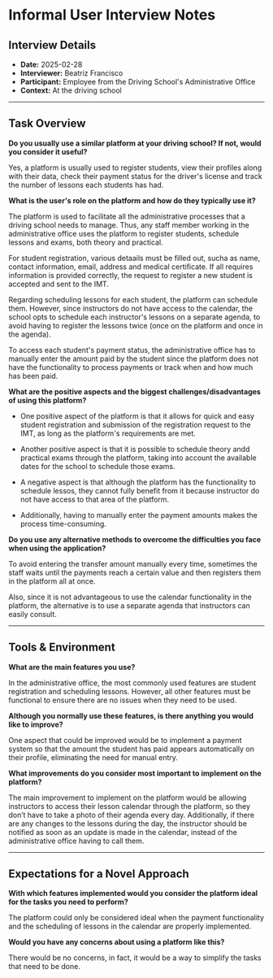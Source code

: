 # Informal User Interview Notes 

## Interview Details 
- **Date:** 2025-02-28
- **Interviewer:** Beatriz Francisco
- **Participant:** Employee from the Driving School's Administrative Office
- **Context:** At the driving school
- --- 
## Task Overview 

**Do you usually use a similar platform at your driving school? If not, would you consider it useful?**

Yes, a platform is usually used to register students, view their profiles along with their data, check their payment status for the driver's license and track the number of lessons each students has had.

**What is the user's role on the platform and how do they typically use it?**

The platform is used to facilitate all the administrative processes that a driving school needs to manage. Thus, any staff member working in the administrative office uses the platform to register students, schedule lessons and exams, both theory and practical.

For student registration, various detaails must be filled out, sucha as name, contact information, email, address and medical certificate. If all requires information is provided correctly, the request to register a new student is accepted and sent to the IMT.

Regarding scheduling lessons for each student, the platform can schedule them. However, since instructors do not have access to the calendar, the school opts to schedule each instructor's lessons on a separate agenda, to avoid having to register the lessons twice (once on the platform and once in the agenda).

To access each student's payment status, the administrative office has to manually enter the amount paid by the student since the platform does not have the functionality to process payments or track when and how much has been paid.

**What are the positive aspects and the biggest challenges/disadvantages of using this platform?** 

- One positive aspect of the platform is that it allows for quick and easy student registration and submission of the registration request to the IMT, as long as the platform's requirements are met.
  
- Another positive aspect is that it is possible to schedule theory andd practical exams through the platform, taking into account the available dates for the school to schedule those exams.

- A negative aspect is that although the platform has the functionality to schedule lessos, they cannot fully benefit from it because instructor do not have access to that area of the platform.

- Additionally, having to manually enter the payment amounts makes the process time-consuming.
  
**Do you use any alternative methods to overcome the difficulties you face when using the application?** 

To avoid entering the transfer amount manually every time, sometimes the staff waits until the payments reach a certain value and then registers them in the platform all at once.

Also, since it is not advantageous to use the calendar functionality in the platform, the alternative is to use a separate agenda that instructors can easily consult.

---- 
## Tools & Environment 
**What are the main features you use?** 

In the administrative office, the most commonly used features are student registration and scheduling lessons. However, all other features must be functional to ensure there are no issues when they need to be used.

**Although you normally use these features, is there anything you would like to improve?** 

One aspect that could be improved would be to implement a payment system so that the amount the student has paid appears automatically on their profile, eliminating the need for manual entry.

**What improvements do you consider most important to implement on the platform?** 

The main improvement to implement on the platform would be allowing instructors to access their lesson calendar through the platform, so they don’t have to take a photo of their agenda every day. Additionally, if there are any changes to the lessons during the day, the instructor should be notified as soon as an update is made in the calendar, instead of the administrative office having to call them.

--- 
## Expectations for a Novel Approach 

**With which features implemented would you consider the platform ideal for the tasks you need to perform?** 

The platform could only be considered ideal when the payment functionality and the scheduling of lessons in the calendar are properly implemented.

**Would you have any concerns about using a platform like this?** 

There would be no concerns, in fact, it would be a way to simplify the tasks that need to be done.